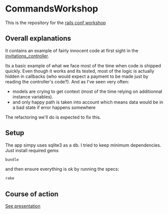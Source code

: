 # CommandsWorkshop
This is the repository for the [rails conf workshop](http://railsconf.com/program/workshops#session-115)

## Overall explanations
It contains an example of fairly innocent code at first sight in the [invitations_controller](https://github.com/apneadiving/rails-conf-workshop/blob/master/app/controllers/invitations_controller.rb).

Its a basic example of what we face most of the time when code is shipped quickly.
Even though it works and its tested, most of the logic is actually hidden in callbacks (who would expect a payment to be made just by reading the controller's code?).
And as I've seen very often:
- models are crying to get context (most of the time relying on additionnal instance variables).
- and only happy path is taken into account which means data would be in a bad state if error happens somewhere

The refactoring we'll do is expected to fix this.

## Setup
The app simpy uses sqlite3 as a db. I tried to keep minimum dependencies.
Just install required gems
```bash
bundle
```

and then ensure everything is ok by running the specs:
```bash
rake
```

## Course of action
[See presentation](https://slides.com/apneadiving/rails-conf-intro/live#/)